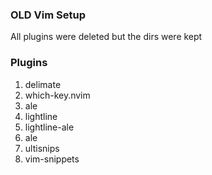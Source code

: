 ### OLD Vim Setup
All plugins were deleted but the dirs were kept

### Plugins
1. delimate
2. which-key.nvim
3. ale
4. lightline
5. lightline-ale
6. ale
7. ultisnips
8. vim-snippets
